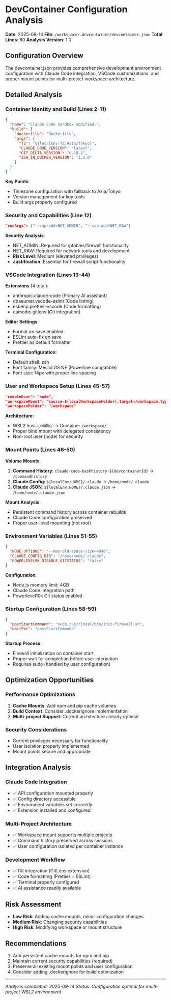# DevContainer Configuration Analysis

**Date**: 2025-09-14
**File**: `/workspace/.devcontainer/devcontainer.json`
**Total Lines**: 60
**Analysis Version**: 1.0

## Configuration Overview
The devcontainer.json provides comprehensive development environment configuration with Claude Code integration, VSCode customizations, and proper mount points for multi-project workspace architecture.

## Detailed Analysis

### Container Identity and Build (Lines 2-11)
```json
{
  "name": "Claude Code Sandbox modified.",
  "build": {
    "dockerfile": "Dockerfile",
    "args": {
      "TZ": "${localEnv:TZ:Asia/Tokyo}",
      "CLAUDE_CODE_VERSION": "latest",
      "GIT_DELTA_VERSION": "0.18.2",
      "ZSH_IN_DOCKER_VERSION": "1.2.0"
    }
  }
}
```

**Key Points**:
- Timezone configuration with fallback to Asia/Tokyo
- Version management for key tools
- Build args properly configured

### Security and Capabilities (Line 12)
```json
"runArgs": ["--cap-add=NET_ADMIN", "--cap-add=NET_RAW"]
```

**Security Analysis**:
- NET_ADMIN: Required for iptables/firewall functionality
- NET_RAW: Required for network tools and development
- **Risk Level**: Medium (elevated privileges)
- **Justification**: Essential for firewall script functionality

### VSCode Integration (Lines 13-44)
**Extensions** (4 total):
- anthropic.claude-code (Primary AI assistant)
- dbaeumer.vscode-eslint (Code linting)
- esbenp.prettier-vscode (Code formatting)
- eamodio.gitlens (Git integration)

**Editor Settings**:
- Format on save enabled
- ESLint auto-fix on save
- Prettier as default formatter

**Terminal Configuration**:
- Default shell: zsh
- Font family: MesloLGS NF (Powerline compatible)
- Font size: 14px with proper line spacing

### User and Workspace Setup (Lines 45-57)
```json
"remoteUser": "node",
"workspaceMount": "source=${localWorkspaceFolder},target=/workspace,type=bind,consistency=delegated",
"workspaceFolder": "/workspace"
```

**Architecture**:
- WSL2 host `~/WORK/` → Container `/workspace/`
- Proper bind mount with delegated consistency
- Non-root user (node) for security

### Mount Points (Lines 46-50)
**Volume Mounts**:
1. **Command History**: `claude-code-bashhistory-${devcontainerId}` → `/commandhistory`
2. **Claude Config**: `${localEnv:HOME}/.claude` → `/home/node/.claude`
3. **Claude JSON**: `${localEnv:HOME}/.claude.json` → `/home/node/.claude.json`

**Mount Analysis**:
- Persistent command history across container rebuilds
- Claude Code configuration preserved
- Proper user-level mounting (not root)

### Environment Variables (Lines 51-55)
```json
{
  "NODE_OPTIONS": "--max-old-space-size=4096",
  "CLAUDE_CONFIG_DIR": "/home/node/.claude",
  "POWERLEVEL9K_DISABLE_GITSTATUS": "false"
}
```

**Configuration**:
- Node.js memory limit: 4GB
- Claude Code integration path
- Powerlevel10k Git status enabled

### Startup Configuration (Lines 58-59)
```json
{
  "postStartCommand": "sudo /usr/local/bin/init-firewall.sh",
  "waitFor": "postStartCommand"
}
```

**Startup Process**:
- Firewall initialization on container start
- Proper wait for completion before user interaction
- Requires sudo (handled by user configuration)

## Optimization Opportunities

### Performance Optimizations
1. **Cache Mounts**: Add npm and pip cache volumes
2. **Build Context**: Consider .dockerignore implementation
3. **Multi-project Support**: Current architecture already optimal

### Security Considerations
- Current privileges necessary for functionality
- User isolation properly implemented
- Mount points secure and appropriate

## Integration Analysis

### Claude Code Integration
- ✅ API configuration mounted properly
- ✅ Config directory accessible
- ✅ Environment variables set correctly
- ✅ Extension installed and configured

### Multi-Project Architecture
- ✅ Workspace mount supports multiple projects
- ✅ Command history preserved across sessions
- ✅ User configuration isolated per container instance

### Development Workflow
- ✅ Git integration (GitLens extension)
- ✅ Code formatting (Prettier + ESLint)
- ✅ Terminal properly configured
- ✅ AI assistance readily available

## Risk Assessment
- **Low Risk**: Adding cache mounts, minor configuration changes
- **Medium Risk**: Changing security capabilities
- **High Risk**: Modifying workspace or mount structure

## Recommendations
1. Add persistent cache mounts for npm and pip
2. Maintain current security capabilities (required)
3. Preserve all existing mount points and user configuration
4. Consider adding .dockerignore for build optimization

---
*Analysis completed: 2025-09-14*
*Status: Configuration optimal for multi-project WSL2 environment*